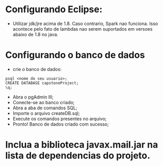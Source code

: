 # Configurando Eclipse:
* Utilizar jdk/jre acima de 1.8. Caso contrario, Spark nao funciona. Isso acontece pelo fato de lambdas nao serem suportados em versoes abaixo de 1.8 no java.
# Configurando o banco de dados
* crie o banco de dados:
```
psql <nome do seu usuario>;
CREATE DATABASE capstoneProject;
\q;
```
* Abra o pgAdmin III;
* Conecte-se ao banco criado;
* Abra a aba de comandos SQL;
* Importe o arquivo createDB.sql;
* Execute os comandos presentes no arquivo;
* Pronto! Banco de dados criado com sucesso;

# Inclua a biblioteca javax.mail.jar na lista de dependencias do projeto.
